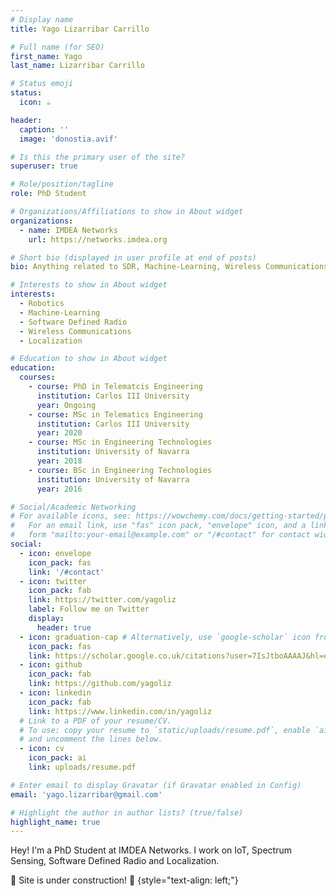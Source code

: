 ```yaml
---
# Display name
title: Yago Lizarribar Carrillo

# Full name (for SEO)
first_name: Yago
last_name: Lizarribar Carrillo

# Status emoji
status:
  icon: ☕️

header:
  caption: ''
  image: 'donostia.avif'

# Is this the primary user of the site?
superuser: true

# Role/position/tagline
role: PhD Student

# Organizations/Affiliations to show in About widget
organizations:
  - name: IMDEA Networks
    url: https://networks.imdea.org

# Short bio (displayed in user profile at end of posts)
bio: Anything related to SDR, Machine-Learning, Wireless Communications or Robotics and I'm all ears.

# Interests to show in About widget
interests:
  - Robotics
  - Machine-Learning
  - Software Defined Radio
  - Wireless Communications
  - Localization

# Education to show in About widget
education:
  courses:
    - course: PhD in Telematcis Engineering
      institution: Carlos III University
      year: Ongoing
    - course: MSc in Telematics Engineering
      institution: Carlos III University
      year: 2020
    - course: MSc in Engineering Technologies
      institution: University of Navarra
      year: 2018
    - course: BSc in Engineering Technologies
      institution: University of Navarra
      year: 2016

# Social/Academic Networking
# For available icons, see: https://wowchemy.com/docs/getting-started/page-builder/#icons
#   For an email link, use "fas" icon pack, "envelope" icon, and a link in the
#   form "mailto:your-email@example.com" or "/#contact" for contact widget.
social:
  - icon: envelope
    icon_pack: fas
    link: '/#contact'
  - icon: twitter
    icon_pack: fab
    link: https://twitter.com/yagoliz
    label: Follow me on Twitter
    display:
      header: true
  - icon: graduation-cap # Alternatively, use `google-scholar` icon from `ai` icon pack
    icon_pack: fas
    link: https://scholar.google.co.uk/citations?user=7IsJtboAAAAJ&hl=en
  - icon: github
    icon_pack: fab
    link: https://github.com/yagoliz
  - icon: linkedin
    icon_pack: fab
    link: https://www.linkedin.com/in/yagoliz
  # Link to a PDF of your resume/CV.
  # To use: copy your resume to `static/uploads/resume.pdf`, enable `ai` icons in `params.yaml`,
  # and uncomment the lines below.
  - icon: cv
    icon_pack: ai
    link: uploads/resume.pdf

# Enter email to display Gravatar (if Gravatar enabled in Config)
email: 'yago.lizarribar@gmail.com'

# Highlight the author in author lists? (true/false)
highlight_name: true
---
```


Hey! I'm a PhD Student at IMDEA Networks. I work on IoT, Spectrum Sensing, Software Defined Radio and Localization. 

🚧 Site is under construction! 🚧
{style="text-align: left;"}
